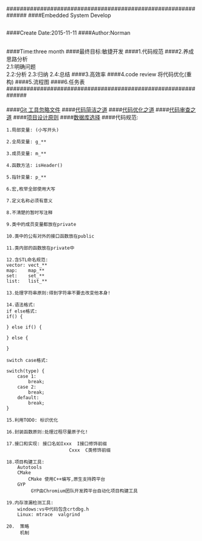 ##############################################################
####Embedded System Develop
##
####Create Date:2015-11-11
####Author:Norman
##
####Time:three month
####最终目标:敏捷开发
####1.代码规范
####2.养成思路分析  
        2.1:明确问题  
        2.2:分析 
        2.3:归纳 
        2.4:总结
####3.高效率
####4.code review 将代码优化(重构)
####5.流程图
####6.任务表
##############################################################
####
####[Git 工具忽略文件](https://github.com/github/gitignore)
####[代码简洁之道](./Advanced/RTFC.md)
####[代码优化之道](./Advanced/OptimizationOfCode.md)
####[代码审查之道](./Advanced/CodeReview.md)
####[项目设计原则](./Advanced/DesignThinking.md)
####[数据库选择](./Advanced/DB.md)
####代码规范:

	1.局部变量: (小写开头)

	2.全局变量: g_**

	3.成员变量: m_**

	4.函数方法: isHeader()

	5.指针变量:	p_**
	
	6.宏,枚举全部使用大写

	7.定义名称必须有意义

	8.不清楚的暂时写注释
	
	9.类中的成员变量都放在private

	10.类中的公有对外的接口函数放在public

	11.类内部的函数放在private中

	12.含STL命名规范:
	vector: vect_**
	map:	map_**
	set:	set_**
	list:	list_**

    13.处理字符串原则:得到字符串不要去改变他本身!

	14.语法格式:
	if else格式:
	if() {
	
	} else if() {
				
	} else {
	
	}

	switch case格式:

	switch(type) {
		case 1:
			break;
		case 2:
			break;
		default:
			break;
	}

    15.利用TODO: 标识优化
    
    16.封装函数原则:处理过程尽量原子化!

    17.接口和实现: 接口名如Ixxx  I接口修饰前缀
                           Cxxx  C类修饰前缀

    18.项目构建工具:
        Autotools 
        CMake     
            CMake 使用C++编写,原生支持跨平台 
        GYP
             GYP由Chromium团队开发跨平台自动化项目构建工具

    19.内存泄漏检测工具:
        windows:vs中代码包含crtdbg.h
        Linux: mtrace  valgrind 

    20.  策略
         机制

